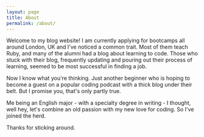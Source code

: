 ```yaml
---
layout: page
title: About
permalink: /about/
---
```


Welcome to my blog website! I am currently applying for bootcamps all around London, UK and I've noticed a common trait. Most of them teach Ruby, and many of the alumni had a blog about learning to code. Those who stuck with their blog, frequently updating and pouring out their process of learning, seemed to be most successful in finding a job.

Now I know what you're thinking. Just another beginner who is hoping to become a guest on a popular coding podcast with a thick blog under their belt. But I promise you, that's only partly true.


Me being an English major - with a specialty degree in writing -  I thought, well hey, let's combine an old passion with my new love for coding. So I've joined the herd.

Thanks for sticking around.


[jekyll-organization]: https://github.com/jekyll
